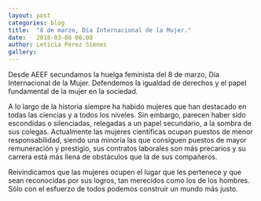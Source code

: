 ```yaml
---
layout: post
categories: blog 
title:  "8 de marzo, Día Internacional de la Mujer."
date:   2018-03-08 00:00
author: Leticia Pérez Sienes
gallery:
---
```


Desde AEEF secundamos la huelga feminista del 8 de marzo, Día Internacional de la Mujer. Defendemos la igualdad de derechos y el papel
fundamental de la mujer en la sociedad.

A lo largo de la historia siempre ha habido mujeres que han destacado en todas las ciencias y a todos los niveles. Sin embargo,
parecen haber sido escondidas o silenciadas, relegadas a un papel secundario, a la sombra de sus colegas. Actualmente las mujeres
científicas ocupan puestos de menor responsabilidad, siendo una minoría las que consiguen puestos de mayor remuneración y prestigio,
sus contratos laborales son más precarios y su carrera está más llena de obstáculos que la de sus compañeros.

Reivindicamos que las mujeres ocupen el lugar que les pertenece y que sean reconocidas por sus logros, tan merecidos como los de los
hombres. Sólo con el esfuerzo de todos podemos construir un mundo más justo.
